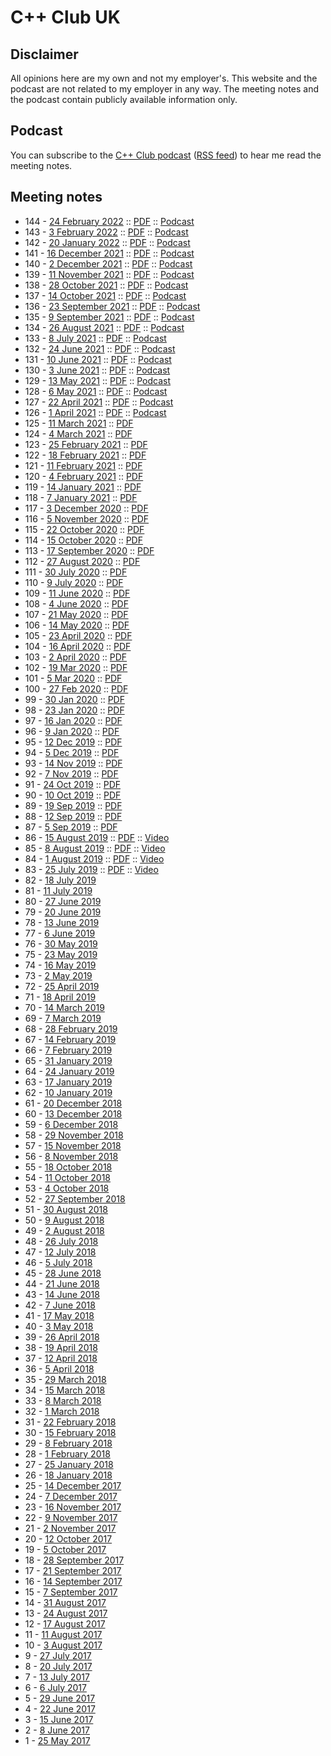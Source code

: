 # C++ Club UK

## Disclaimer

All opinions here are my own and not my employer's.
This website and the podcast are not related to my employer in any way.
The meeting notes and the podcast contain publicly available information only.

## Podcast

You can subscribe to the [C++ Club podcast](https://redcircle.com/shows/cppclub) ([RSS feed](https://feeds.redcircle.com/0835997e-47ec-438e-b6ae-0b390966aa7e)) to hear me read the meeting notes.

## Meeting notes

* 144 - [24 February 2022](CppClubUK-144-20220224.md) :: [PDF](CppClubUK-144-20220224.pdf) :: [Podcast](#)
* 143 - [3 February 2022](CppClubUK-143-20220203.md) :: [PDF](CppClubUK-143-20220203.pdf) :: [Podcast](#)
* 142 - [20 January 2022](CppClubUK-142-20220120.md) :: [PDF](CppClubUK-142-20220120.pdf) :: [Podcast](https://redcircle.com/shows/0835997e-47ec-438e-b6ae-0b390966aa7e/episodes/db2c214d-28cd-4bdf-8771-d36a8e3f6e7a)
* 141 - [16 December 2021](CppClubUK-141-20211216.md) :: [PDF](CppClubUK-141-20211216.pdf) :: [Podcast](https://redcircle.com/shows/0835997e-47ec-438e-b6ae-0b390966aa7e/episodes/997cece7-eb02-470f-9df2-85272db7cd7d)
* 140 - [2 December 2021](CppClubUK-140-20211202.md) :: [PDF](CppClubUK-140-20211202.pdf) :: [Podcast](https://redcircle.com/shows/0835997e-47ec-438e-b6ae-0b390966aa7e/episodes/bf563ac0-2f6c-44b5-8ded-e2f1c66ead18)
* 139 - [11 November 2021](CppClubUK-139-20211111.md) :: [PDF](CppClubUK-139-20211111.pdf) :: [Podcast](https://redcircle.com/shows/0835997e-47ec-438e-b6ae-0b390966aa7e/episodes/1050b5e3-95c8-43ab-882b-a73ae5651d23)
* 138 - [28 October 2021](CppClubUK-138-20211028.md) :: [PDF](CppClubUK-138-20211028.pdf) :: [Podcast](https://redcircle.com/shows/0835997e-47ec-438e-b6ae-0b390966aa7e/episodes/4d8eea28-f2d1-4063-bcaa-ce45482c9b5c)
* 137 - [14 October 2021](CppClubUK-137-20211014.md) :: [PDF](CppClubUK-137-20211014.pdf) :: [Podcast](https://redcircle.com/shows/0835997e-47ec-438e-b6ae-0b390966aa7e/episodes/4adfe943-6abe-402a-a7ff-e84fdfa6fa1f)
* 136 - [23 September 2021](CppClubUK-136-20210923.md) :: [PDF](CppClubUK-136-20210923.pdf) :: [Podcast](https://redcircle.com/shows/0835997e-47ec-438e-b6ae-0b390966aa7e/episodes/a322c819-fb3a-4add-be92-3d73020df898)
* 135 - [9 September 2021](CppClubUK-135-20210909.md) :: [PDF](CppClubUK-135-20210909.pdf) :: [Podcast](https://redcircle.com/shows/0835997e-47ec-438e-b6ae-0b390966aa7e/episodes/47605f0f-48cf-4c81-b7bb-70e81651b00c)
* 134 - [26 August 2021](CppClubUK-134-20210826.md) :: [PDF](CppClubUK-134-20210826.pdf) :: [Podcast](https://redcircle.com/shows/0835997e-47ec-438e-b6ae-0b390966aa7e/episodes/69daa867-b202-4862-86c1-81ef439ac724)
* 133 - [8 July 2021](CppClubUK-133-20210708.md) :: [PDF](CppClubUK-133-20210708.pdf) :: [Podcast](https://redcircle.com/shows/0835997e-47ec-438e-b6ae-0b390966aa7e/episodes/1d69c9c5-5b79-4b1c-9592-5412dce98902)
* 132 - [24 June 2021](CppClubUK-132-20210624.md) :: [PDF](CppClubUK-132-20210624.pdf) :: [Podcast](https://redcircle.com/shows/0835997e-47ec-438e-b6ae-0b390966aa7e/episodes/ca09447a-d6e1-4cf8-b9de-c4bb8667258c)
* 131 - [10 June 2021](CppClubUK-131-20210610.md) :: [PDF](CppClubUK-131-20210610.pdf) :: [Podcast](https://redcircle.com/shows/0835997e-47ec-438e-b6ae-0b390966aa7e/episodes/09054ee1-72e0-4f50-8125-cc5cd31d60bd)
* 130 - [3 June 2021](CppClubUK-130-20210603.md) :: [PDF](CppClubUK-130-20210603.pdf) :: [Podcast](https://redcircle.com/shows/0835997e-47ec-438e-b6ae-0b390966aa7e/episodes/feac1771-d6d0-4f9f-9696-bebffb15dfd3)
* 129 - [13 May 2021](CppClubUK-129-20210513.md) :: [PDF](CppClubUK-129-20210513.pdf) :: [Podcast](https://redcircle.com/shows/0835997e-47ec-438e-b6ae-0b390966aa7e/episodes/510217d3-7fdd-417d-9ebb-db94a3e19d77)
* 128 - [6 May 2021](CppClubUK-128-20210506.md) :: [PDF](CppClubUK-128-20210506.pdf) :: [Podcast](https://redcircle.com/shows/0835997e-47ec-438e-b6ae-0b390966aa7e/episodes/eb2c48ba-7923-4563-b6ea-2657e8aca08b)
* 127 - [22 April 2021](CppClubUK-127-20210422.md) :: [PDF](CppClubUK-127-20210422.pdf) :: [Podcast](https://redcircle.com/shows/0835997e-47ec-438e-b6ae-0b390966aa7e/episodes/3fea6b5a-c6ef-4978-9d6d-85a1210d4c4c)
* 126 - [1 April 2021](CppClubUK-126-20210401.md) :: [PDF](CppClubUK-126-20210401.pdf) :: [Podcast](https://redcircle.com/shows/0835997e-47ec-438e-b6ae-0b390966aa7e/episodes/004a8a2a-c41f-473d-a48b-27461ca6241e)
* 125 - [11 March 2021](CppClubUK-125-20210311.md) :: [PDF](CppClubUK-125-20210311.pdf)
* 124 - [4 March 2021](CppClubUK-124-20210304.md) :: [PDF](CppClubUK-124-20210304.pdf)
* 123 - [25 February 2021](CppClubUK-123-20210225.md) :: [PDF](CppClubUK-123-20210225.pdf)
* 122 - [18 February 2021](CppClubUK-122-20210218.md) :: [PDF](CppClubUK-122-20210218.pdf)
* 121 - [11 February 2021](CppClubUK-121-20210211.md) :: [PDF](CppClubUK-121-20210211.pdf)
* 120 - [4 February 2021](CppClubUK-120-20210204.md) :: [PDF](CppClubUK-120-20210204.pdf)
* 119 - [14 January 2021](CppClubUK-119-20210114.md) :: [PDF](CppClubUK-119-20210114.pdf)
* 118 - [7 January 2021](CppClubUK-118-20210107.md) :: [PDF](CppClubUK-118-20210107.pdf)
* 117 - [3 December 2020](CppClubUK-117-20201203.md) :: [PDF](CppClubUK-117-20201203.pdf)
* 116 - [5 November 2020](CppClubUK-116-20201105.md) :: [PDF](CppClubUK-116-20201105.pdf)
* 115 - [22 October 2020](CppClubUK-115-20201022.md) :: [PDF](CppClubUK-115-20201022.pdf)
* 114 - [15 October 2020](CppClubUK-114-20201015.md) :: [PDF](CppClubUK-114-20201015.pdf)
* 113 - [17 September 2020](CppClubUK-113-20200917.md) :: [PDF](CppClubUK-113-20200917.pdf)
* 112 - [27 August 2020](CppClubUK-112-20200827.md) :: [PDF](CppClubUK-112-20200827.pdf)
* 111 - [30 July 2020](CppClubUK-111-20200730) :: [PDF](CppClubUK-111-20200730.pdf)
* 110 - [9 July 2020](CppClubUK-110-20200709) :: [PDF](CppClubUK-110-20200709.pdf)
* 109 - [11 June 2020](CppClubUK-109-20200611) :: [PDF](CppClubUK-109-20200611.pdf)
* 108 - [4 June 2020](CppClubUK-108-20200604) :: [PDF](CppClubUK-108-20200604.pdf)
* 107 - [21 May 2020](CppClubUK-107-20200521) :: [PDF](CppClubUK-107-20200521.pdf)
* 106 - [14 May 2020](CppClubUK-106-20200514) :: [PDF](CppClubUK-106-20200514.pdf)
* 105 - [23 April 2020](CppClubUK-105-20200423) :: [PDF](CppClubUK-105-20200423.pdf)
* 104 - [16 April 2020](2020-04-16) :: [PDF](2020-04-16.pdf)
* 103 - [2 April 2020](2020-04-02) :: [PDF](2020-04-02.pdf)
* 102 - [19 Mar 2020](2020-03-19) :: [PDF](2020-03-19.pdf)
* 101 - [5 Mar 2020](2020-03-05) :: [PDF](2020-03-05.pdf)
* 100 - [27 Feb 2020](2020-02-27) :: [PDF](2020-02-27.pdf)
* 99 - [30 Jan 2020](2020-01-30) :: [PDF](2020-01-30.pdf)
* 98 - [23 Jan 2020](2020-01-23) :: [PDF](2020-01-23.pdf)
* 97 - [16 Jan 2020](2020-01-16) :: [PDF](2020-01-16.pdf)
* 96 - [9 Jan 2020](2020-01-09) :: [PDF](2020-01-09.pdf)
* 95 - [12 Dec 2019](2019-12-12) :: [PDF](2019-12-12.pdf)
* 94 - [5 Dec 2019](2019-12-05) :: [PDF](2019-12-05.pdf)
* 93 - [14 Nov 2019](2019-11-14) :: [PDF](2019-11-14.pdf)
* 92 - [7 Nov 2019](2019-11-07) :: [PDF](2019-11-07.pdf)
* 91 - [24 Oct 2019](2019-10-24.html) :: [PDF](2019-10-24.pdf)
* 90 - [10 Oct 2019](2019-10-10.html) :: [PDF](2019-10-10.pdf)
* 89 - [19 Sep 2019](2019-09-19.html) :: [PDF](2019-09-19.pdf)
* 88 - [12 Sep 2019](2019-09-12.html) :: [PDF](2019-09-12.pdf)
* 87 - [5 Sep 2019](2019-09-05.html) :: [PDF](2019-09-05.pdf)
* 86 - [15 August 2019](2019-08-15.html) :: [PDF](2019-08-15.pdf) :: [Video](https://youtu.be/jAIRhp0dTKE)
* 85 - [8 August 2019](2019-08-08.html) :: [PDF](2019-08-08.pdf) :: [Video](https://youtu.be/h0QgrOhbPoA)
* 84 - [1 August 2019](2019-08-01.html) :: [PDF](2019-08-01.pdf) :: [Video](https://youtu.be/RQRY52fW5UA)
* 83 - [25 July 2019](2019-07-25.html) :: [PDF](2019-07-25.pdf) :: [Video](https://youtu.be/q07NdM6F5zc)
* 82 - [18 July 2019](2019-07-18.html)
* 81 - [11 July 2019](2019-07-11.html)
* 80 - [27 June 2019](2019-06-27.html)
* 79 - [20 June 2019](2019-06-20.html)
* 78 - [13 June 2019](2019-06-13.html)
* 77 - [6 June 2019](2019-06-06.html)
* 76 - [30 May 2019](2019-05-30.html)
* 75 - [23 May 2019](2019-05-23.html)
* 74 - [16 May 2019](2019-05-16.html)
* 73 - [2 May 2019](2019-05-02.html)
* 72 - [25 April 2019](2019-04-25.html)
* 71 - [18 April 2019](2019-04-18.html)
* 70 - [14 March 2019](2019-03-14.html)
* 69 - [7 March 2019](2019-03-07.html)
* 68 - [28 February 2019](2019-02-28.html)
* 67 - [14 February 2019](2019-02-14.html)
* 66 - [7 February 2019](2019-02-07.html)
* 65 - [31 January 2019](2019-01-31.html)
* 64 - [24 January 2019](2019-01-24.html)
* 63 - [17 January 2019](2019-01-17.html)
* 62 - [10 January 2019](2019-01-10.html)
* 61 - [20 December 2018](2018-12-20)
* 60 - [13 December 2018](2018-12-13)
* 59 - [6 December 2018](2018-12-06)
* 58 - [29 November 2018](2018-11-29)
* 57 - [15 November 2018](2018-11-15)
* 56 - [8 November 2018](2018-11-08)
* 55 - [18 October 2018](2018-10-18)
* 54 - [11 October 2018](2018-10-11)
* 53 - [4 October 2018](2018-10-04)
* 52 - [27 September 2018](2018-09-27)
* 51 - [30 August 2018](2018-08-30)
* 50 - [9 August 2018](2018-08-09)
* 49 - [2 August 2018](2018-08-02)
* 48 - [26 July 2018](2018-07-26)
* 47 - [12 July 2018](2018-07-12)
* 46 - [5 July 2018](2018-07-05)
* 45 - [28 June 2018](2018-06-28)
* 44 - [21 June 2018](2018-06-21)
* 43 - [14 June 2018](2018-06-14)
* 42 - [7 June 2018](2018-06-07)
* 41 - [17 May 2018](2018-05-17)
* 40 - [3 May 2018](2018-05-03)
* 39 - [26 April 2018](2018-04-26)
* 38 - [19 April 2018](2018-04-19)
* 37 - [12 April 2018](2018-04-12)
* 36 - [5 April 2018](2018-04-05)
* 35 - [29 March 2018](2018-03-29)
* 34 - [15 March 2018](2018-03-15)
* 33 - [8 March 2018](2018-03-08)
* 32 - [1 March 2018](2018-03-01)
* 31 - [22 February 2018](2018-02-22)
* 30 - [15 February 2018](2018-02-15)
* 29 - [8 February 2018](2018-02-08)
* 28 - [1 February 2018](2018-02-01)
* 27 - [25 January 2018](2018-01-25)
* 26 - [18 January 2018](2018-01-18)
* 25 - [14 December 2017](2017-12-14)
* 24 - [7 December 2017](2017-12-07)
* 23 - [16 November 2017](2017-11-16)
* 22 - [9 November 2017](2017-11-09)
* 21 - [2 November 2017](2017-11-02)
* 20 - [12 October 2017](2017-10-12)
* 19 - [5 October 2017](2017-10-05)
* 18 - [28 September 2017](2017-09-28)
* 17 - [21 September 2017](2017-09-21)
* 16 - [14 September 2017](2017-09-14)
* 15 - [7 September 2017](2017-09-07)
* 14 - [31 August 2017](2017-08-31)
* 13 - [24 August 2017](2017-08-24)
* 12 - [17 August 2017](2017-08-17)
* 11 - [11 August 2017](2017-08-11)
* 10 - [3 August 2017](2017-08-03)
* 9 - [27 July 2017](2017-07-27)
* 8 - [20 July 2017](2017-07-20)
* 7 - [13 July 2017](2017-07-13)
* 6 - [6 July 2017](2017-07-06)
* 5 - [29 June 2017](2017-06-29)
* 4 - [22 June 2017](2017-06-22)
* 3 - [15 June 2017](2017-06-15)
* 2 - [8 June 2017](2017-06-08)
* 1 - [25 May 2017](2017-05-25)
